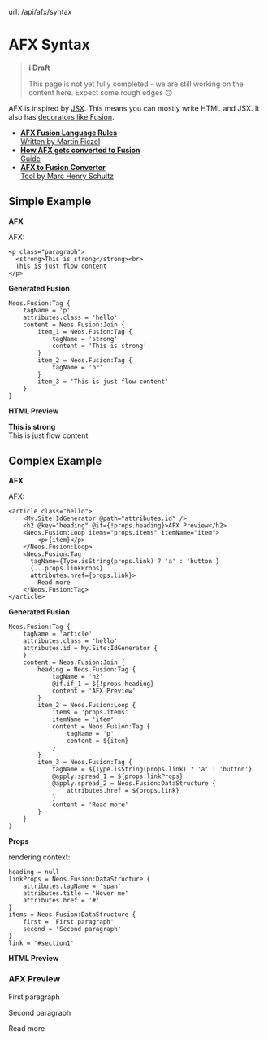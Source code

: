 url: /api/afx/syntax
# AFX Syntax

> **ℹ️ Draft**
> 
> This page is not yet fully completed - we are still working on the content here. Expect some rough edges 🙃

AFX is inspired by [JSX](https://reactjs.org/docs/jsx-in-depth.html). This means you can mostly write HTML and JSX. It also has [decorators like Fusion](/api/fusion/syntax#decorators-meta-properties).

*   [**AFX Fusion Language Rules**  
    Written by Martin Ficzel](https://github.com/neos/fusion-afx)
*   [**How AFX gets converted to Fusion**  
    Guide](/guide/manual/rendering/afx)
*   [**AFX to Fusion Converter**  
    Tool by Marc Henry Schultz](https://afx-converter.marchenry.de/) 

## Simple Example

**AFX**

AFX:
```afx
<p class="paragraph">
  <strong>This is strong</strong><br>
  This is just flow content
</p>
```

**Generated Fusion**

```neosfusion
Neos.Fusion:Tag {
    tagName = 'p'
    attributes.class = 'hello'
    content = Neos.Fusion:Join {
        item_1 = Neos.Fusion:Tag {
            tagName = 'strong'
            content = 'This is strong'
        }
        item_2 = Neos.Fusion:Tag {
            tagName = 'br'
        }
        item_3 = 'This is just flow content'
    }
}
```

**HTML Preview**

**This is strong**  
This is just flow content

## Complex Example

**AFX**

AFX:
```afx
<article class="hello">
    <My.Site:IdGenerator @path="attributes.id" />
    <h2 @key="heading" @if={!props.heading}>AFX Preview</h2>
    <Neos.Fusion:Loop items="props.items" itemName="item">
        <p>{item}</p>
    </Neos.Fusion:Loop>
    <Neos.Fusion:Tag 
      tagName={Type.isString(props.link) ? 'a' : 'button'}
	  {...props.linkProps}
      attributes.href={props.link}>
        Read more
    </Neos.Fusion:Tag>
</article>
```

**Generated Fusion**

```neosfusion
Neos.Fusion:Tag {
    tagName = 'article'
    attributes.class = 'hello'
    attributes.id = My.Site:IdGenerator {
    }
    content = Neos.Fusion:Join {
        heading = Neos.Fusion:Tag {
            tagName = 'h2'
            @if.if_1 = ${!props.heading}
            content = 'AFX Preview'
        }
        item_2 = Neos.Fusion:Loop {
            items = 'props.items'
            itemName = 'item'
            content = Neos.Fusion:Tag {
                tagName = 'p'
                content = ${item}
            }
        }
        item_3 = Neos.Fusion:Tag {
            tagName = ${Type.isString(props.link) ? 'a' : 'button'}
            @apply.spread_1 = ${props.linkProps}
            @apply.spread_2 = Neos.Fusion:DataStructure {
                attributes.href = ${props.link}
            }
            content = 'Read more'
        }
    }
}
```

**Props**

rendering context:
```neosfusion
heading = null
linkProps = Neos.Fusion:DataStructure {
	attributes.tagName = 'span'
	attributes.title = 'Hover me'
	attributes.href = '#'
}
items = Neos.Fusion:DataStructure {
	first = 'First paragraph'
	second = 'Second paragraph'
}
link = '#section1'
```

**HTML Preview**

### AFX Preview

First paragraph

Second paragraph

Read more
